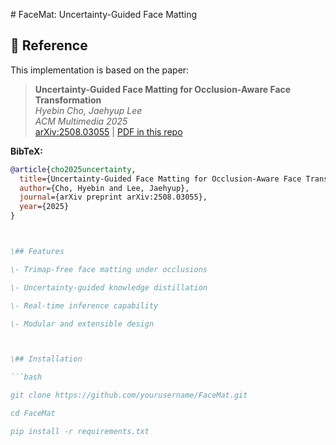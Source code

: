 \# FaceMat: Uncertainty-Guided Face Matting


## 📄 Reference

This implementation is based on the paper:

> **Uncertainty-Guided Face Matting for Occlusion-Aware Face Transformation**  
> *Hyebin Cho, Jaehyup Lee*  
> *ACM Multimedia 2025*  
> [arXiv:2508.03055](https://doi.org/10.48550/arXiv.2508.03055) | [PDF in this repo](Uncertainty-Guided-Face-Matting.pdf)


**BibTeX:**
```bibtex
@article{cho2025uncertainty,
  title={Uncertainty-Guided Face Matting for Occlusion-Aware Face Transformation},
  author={Cho, Hyebin and Lee, Jaehyup},
  journal={arXiv preprint arXiv:2508.03055},
  year={2025}
}



\## Features

\- Trimap-free face matting under occlusions

\- Uncertainty-guided knowledge distillation

\- Real-time inference capability

\- Modular and extensible design



\## Installation

```bash

git clone https://github.com/yourusername/FaceMat.git

cd FaceMat

pip install -r requirements.txt

